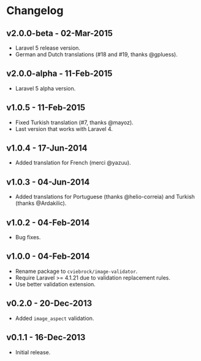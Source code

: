 # Changelog

## v2.0.0-beta - 02-Mar-2015

- Laravel 5 release version.
- German and Dutch translations (#18 and #19, thanks @gpluess).


## v2.0.0-alpha - 11-Feb-2015

- Laravel 5 alpha version.


## v1.0.5 - 11-Feb-2015

- Fixed Turkish translation (#7, thanks @mayoz).
- Last version that works with Laravel 4.


## v1.0.4 - 17-Jun-2014

- Added translation for French (merci @yazuu).


## v1.0.3 - 04-Jun-2014

- Added translations for Portuguese (thanks @helio-correia) and Turkish (thanks @Ardakilic).


## v1.0.2 - 04-Feb-2014

- Bug fixes.


## v1.0.0 - 04-Feb-2014

- Rename package to `cviebrock/image-validator`.
- Require Laravel >= 4.1.21 due to validation replacement rules.
- Use better validation extension.


## v0.2.0 - 20-Dec-2013

- Added `image_aspect` validation.


## v0.1.1 - 16-Dec-2013

- Initial release.
